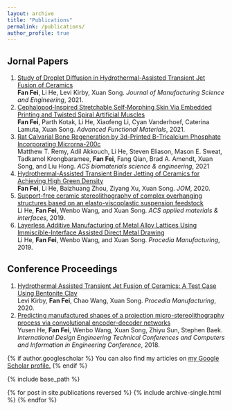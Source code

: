 ```yaml
---
layout: archive
title: "Publications"
permalink: /publications/
author_profile: true
---
```


## Jornal Papers
1. [Study of Droplet Diffusion in Hydrothermal-Assisted Transient Jet Fusion of Ceramics](https://asmedigitalcollection.asme.org/manufacturingscience/article-abstract/143/5/051001/1086995/Study-of-Droplet-Diffusion-in-Hydrothermal?redirectedFrom=fulltext)</br>
**Fan Fei**, Li He, Levi Kirby, Xuan Song. *Journal of Manufacturing Science and Engineering*, 2021.
2. [Cephalopod‐Inspired Stretchable Self‐Morphing Skin Via Embedded Printing and Twisted Spiral Artificial Muscles](https://onlinelibrary.wiley.com/doi/abs/10.1002/adfm.202105528)</br>
**Fan Fei**, Parth Kotak, Li He, Xiaofeng Li, Cyan Vanderhoef, Caterina Lamuta, Xuan Song. *Advanced Functional Materials*, 2021.
3. [Rat Calvarial Bone Regeneration by 3d-Printed Β-Tricalcium Phosphate Incorporating Microrna-200c](https://pubs.acs.org/doi/abs/10.1021/acsbiomaterials.0c01756)</br>
Matthew T. Remy, Adil Akkouch, Li He, Steven Eliason, Mason E. Sweat, Tadkamol Krongbaramee, **Fan Fei**, Fang Qian, Brad A. Amendt, Xuan Song, and Liu Hong. *ACS biomaterials science & engineering*, 2021
4. [Hydrothermal-Assisted Transient Binder Jetting of Ceramics for Achieving High Green Density](https://link.springer.com/article/10.1007/s11837-019-03962-2)</br>
**Fan Fei**, Li He, Baizhuang Zhou, Ziyang Xu, Xuan Song. *JOM*, 2020.
5. [Support-free ceramic stereolithography of complex overhanging structures based on an elasto-viscoplastic suspension feedstock](https://pubs.acs.org/doi/abs/10.1021/acsami.9b04205)</br>
Li He, **Fan Fei**, Wenbo Wang, and Xuan Song. *ACS applied materials & interfaces*, 2019.
6. [Layerless Additive Manufacturing of Metal Alloy Lattices Using Immiscible-Interface Assisted Direct Metal Drawing](https://www.sciencedirect.com/science/article/pii/S2351978919308340)</br>
Li He, **Fan Fei**, Wenbo Wang, and Xuan Song. *Procedia Manufacturing*, 2019.

## Conference Proceedings
1. [Hydrothermal Assisted Transient Jet Fusion of Ceramics: A Test Case Using Bentonite Clay](https://www.sciencedirect.com/science/article/pii/S2351978920315687)</br>
Levi Kirby, **Fan Fei**, Chao Wang, Xuan Song. *Procedia Manufacturing*, 2020.
2. [Predicting manufactured shapes of a projection micro-stereolithography process via convolutional encoder-decoder networks](https://asmedigitalcollection.asme.org/IDETC-CIE/proceedings-abstract/IDETC-CIE2018/V01BT02A033/273569)</br>
Yusen He, **Fan Fei**, Wenbo Wang, Xuan Song, Zhiyu Sun, Stephen Baek. *International Design Engineering Technical Conferences and Computers and Information in Engineering Conference*, 2018.

{% if author.googlescholar %}
  You can also find my articles on <u><a href="{{author.googlescholar}}">my Google Scholar profile</a>.</u>
{% endif %}

{% include base_path %}

{% for post in site.publications reversed %}
  {% include archive-single.html %}
{% endfor %}
